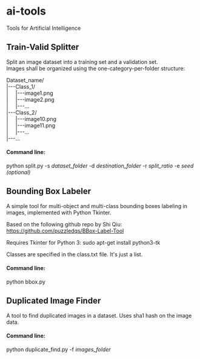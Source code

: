 # ai-tools
Tools for Artificial Intelligence


## Train-Valid Splitter

Split an image dataset into a training set and a validation set.
<br/>
Images shall be organized using the one-category-per-folder structure:

Dataset_name/<br/>
|---Class_1/<br/>
|&nbsp;&nbsp;&nbsp;&nbsp;&nbsp;|---image1.png<br/>
|&nbsp;&nbsp;&nbsp;&nbsp;&nbsp;|---image2.png<br/>
|&nbsp;&nbsp;&nbsp;&nbsp;&nbsp;|---...<br/>
|---Class_2/<br/>
|&nbsp;&nbsp;&nbsp;&nbsp;&nbsp;|---image10.png<br/>
|&nbsp;&nbsp;&nbsp;&nbsp;&nbsp;|---image11.png<br/>
|&nbsp;&nbsp;&nbsp;&nbsp;&nbsp;|---...<br/>
|---...<br/>

#### Command line:
python split.py -s *dataset_folder* -d *destination_folder* -r *split_ratio* -e *seed (optional)*



## Bounding Box Labeler

A simple tool for multi-object and multi-class bounding boxes labeling in images, implemented with Python Tkinter.

Based on the following github repo by Shi Qiu:
https://github.com/puzzledqs/BBox-Label-Tool

Requires Tkinter for Python 3:
sudo apt-get install python3-tk

Classes are specified in the class.txt file. It's just a list.

#### Command line:
python bbox.py



## Duplicated Image Finder

A tool to find duplicated images in a dataset. Uses sha1 hash on the image data.

#### Command line:
python duplicate_find.py -f *images_folder*

